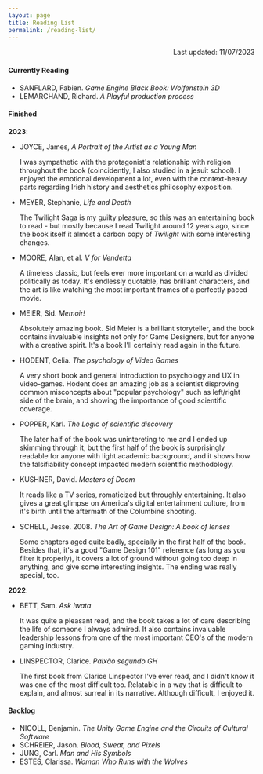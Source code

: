 ```yaml
---
layout: page
title: Reading List
permalink: /reading-list/
---
```


<div style="text-align: right"> Last updated: 11/07/2023 </div>

#### Currently Reading

- SANFLARD, Fabien. *Game Engine Black Book: Wolfenstein 3D*
- LEMARCHAND, Richard. *A Playful production process*

#### Finished

**2023**:

- JOYCE, James, *A Portrait of the Artist as a Young Man*

	I was sympathetic with the protagonist's relationship with religion throughout the book (coincidently, I also studied in a jesuit school). I enjoyed the emotional development a lot, even with the context-heavy parts regarding Irish history and aesthetics philosophy exposition.

- MEYER, Stephanie, *Life and Death*

	The Twilight Saga is my guilty pleasure, so this was an entertaining book to read - but mostly because I read Twilight around 12 years ago, since the book itself it almost a carbon copy of *Twilight* with some interesting changes.

- MOORE, Alan, et al. *V for Vendetta*

	A timeless classic, but feels ever more important on a world as divided politically as today. It's endlessly quotable, has brilliant characters, and the art is like watching the most important frames of a perfectly paced movie.

- MEIER, Sid. *Memoir!*

	Absolutely amazing book. Sid Meier is a brilliant storyteller, and the book contains invaluable insights not only for Game Designers, but for anyone with a creative spirit. It's a book I'll certainly read again in the future.

- HODENT, Celia. *The psychology of Video Games*

	A very short book and general introduction to psychology and UX in video-games. Hodent does an amazing job as a scientist disproving common misconcepts about "popular psychology" such as left/right side of the brain, and showing the importance of good scientific coverage.

- POPPER, Karl. *The Logic of scientific discovery*

	The later half of the book was unintereting to me and I ended up skimming through it, but the first half of the book is surprisingly readable for anyone with light academic background, and it shows how the falsifiability concept impacted modern scientific methodology.

- KUSHNER, David. *Masters of Doom*

    It reads like a TV series, romaticized but throughly entertaining. It also gives a great glimpse on America's digital entertainment culture, from it's birth until the aftermath of the Columbine shooting.

- SCHELL, Jesse. 2008. *The Art of Game Design: A book of lenses*

	Some chapters aged quite badly, specially in the first half of the book. Besides that, it's a good "Game Design 101" reference (as long as you filter it properly), it covers a lot of ground without going too deep in anything, and give some interesting insights. The ending was really special, too.

**2022**:
- BETT, Sam. *Ask Iwata*

	It was quite a pleasant read, and the book takes a lot of care describing the life of someone I always admired. It also contains invaluable leadership lessons from one of the most important CEO's of the modern gaming industry.

- LINSPECTOR, Clarice. *Paixão segundo GH*

	The first book from Clarice Linspector I've ever read, and I didn't know it was one of the most difficult too. Relatable in a way that is difficult to explain, and almost surreal in its narrative. Although difficult, I enjoyed it.

#### Backlog

- NICOLL, Benjamin. *The Unity Game Engine and the Circuits of Cultural Software*
- SCHREIER, Jason. *Blood, Sweat, and Pixels*
- JUNG, Carl. *Man and His Symbols*
- ESTES, Clarissa. *Woman Who Runs with the Wolves*
